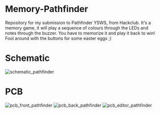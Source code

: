 # Memory-Pathfinder
Repository for my submission to Pathfinder YSWS, from Hackclub. It's a memory game, it will play a sequence of colours through the LEDs and notes through the buzzer. You have to memorize it and play it back to win! Fool around with the buttons for some easter eggs  ;)
# Schematic
![schematic_pathfinder](https://github.com/user-attachments/assets/1ab25d0a-3674-44d5-aede-acaedcf02e48)

# PCB
![pcb_front_pathfinder](https://github.com/user-attachments/assets/0e0a79d5-5d6c-45e8-9787-78e810b99817)
![pcb_back_pathfinder](https://github.com/user-attachments/assets/84e7a624-c498-4bb3-9ea1-5ac18c4298bc)
![pcb_editor_pathfinder](https://github.com/user-attachments/assets/e949fe90-91de-4460-9d7b-63d73124dedf)


